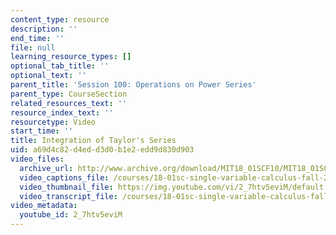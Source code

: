 ```yaml
---
content_type: resource
description: ''
end_time: ''
file: null
learning_resource_types: []
optional_tab_title: ''
optional_text: ''
parent_title: 'Session 100: Operations on Power Series'
parent_type: CourseSection
related_resources_text: ''
resource_index_text: ''
resourcetype: Video
start_time: ''
title: Integration of Taylor's Series
uid: a69d4c82-d4ed-d3d0-b1e2-edd9d830d903
video_files:
  archive_url: http://www.archive.org/download/MIT18_01SCF10/MIT18_01SCF10Rec_82_300k.mp4
  video_captions_file: /courses/18-01sc-single-variable-calculus-fall-2010/16ed865921515472a9c6192242d918e7_2_7htv5eviM.vtt
  video_thumbnail_file: https://img.youtube.com/vi/2_7htv5eviM/default.jpg
  video_transcript_file: /courses/18-01sc-single-variable-calculus-fall-2010/54a2eb3b68a44137647e8568911ad3d3_2_7htv5eviM.pdf
video_metadata:
  youtube_id: 2_7htv5eviM
---
```

